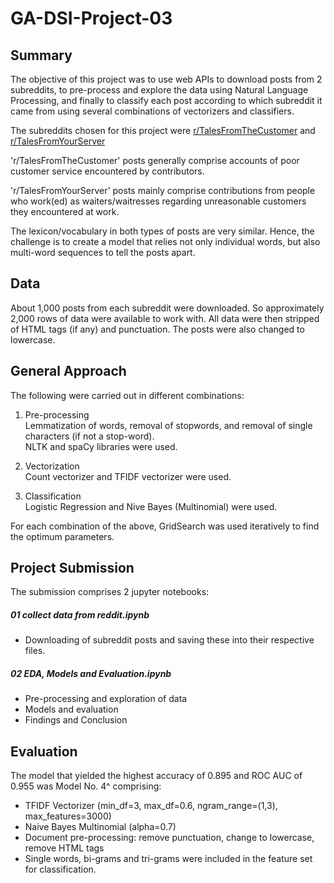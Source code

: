 # GA-DSI-Project-03

## Summary

The objective of this project was to use web APIs to download posts from 2 subreddits, to pre-process and explore the data using Natural Language Processing, and finally to classify each post according to which subreddit it came from using several combinations of vectorizers and classifiers.

The subreddits chosen for this project were [r/TalesFromTheCustomer](https://www.reddit.com/r/TalesFromTheCustomer) and [r/TalesFromYourServer](https://www.reddit.com/r/TalesFromYourServer)

'r/TalesFromTheCustomer' posts generally comprise accounts of poor customer service encountered by contributors.

'r/TalesFromYourServer' posts mainly comprise contributions from people who work(ed) as waiters/waitresses regarding unreasonable customers they encountered at work.

The lexicon/vocabulary in both types of posts are very similar. Hence, the challenge is to create a model that relies not only individual words, but also multi-word sequences to tell the posts apart.

## Data

About 1,000 posts from each subreddit were downloaded. So approximately 2,000 rows of data were available to work with. All data were then stripped of HTML tags (if any) and punctuation. The posts were also changed to lowercase.

## General Approach

The following were carried out in different combinations:

1) Pre-processing<br>
Lemmatization of words, removal of stopwords, and removal of single characters (if not a stop-word).<br>
NLTK and spaCy libraries were used.

2) Vectorization<br>
Count vectorizer and TFIDF vectorizer were used.<br>

3) Classification<br>
Logistic Regression and Nive Bayes (Multinomial) were used.<br>

For each combination of the above, GridSearch was used iteratively to find the optimum parameters.

## Project Submission
The submission comprises 2 jupyter notebooks:

##### 01 collect data from reddit.ipynb
- Downloading of subreddit posts and saving these into their respective files.

##### 02 EDA, Models and Evaluation.ipynb
- Pre-processing and exploration of data
- Models and evaluation
- Findings and Conclusion

## Evaluation
The model that yielded the highest accuracy of 0.895 and ROC AUC of 0.955 was Model No. 4^ comprising:
- TFIDF Vectorizer (min_df=3, max_df=0.6, ngram_range=(1,3), max_features=3000)
- Naive Bayes Multinomial (alpha=0.7)
- Document pre-processing: remove punctuation, change to lowercase, remove HTML tags
- Single words, bi-grams and tri-grams were included in the feature set for classification.
